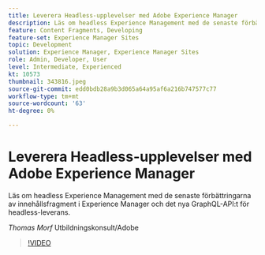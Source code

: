 ```yaml
---
title: Leverera Headless-upplevelser med Adobe Experience Manager
description: Läs om headless Experience Management med de senaste förbättringarna av innehållsfragment i Experience Manager och det nya GraphQL-API:t för headless-leverans.
feature: Content Fragments, Developing
feature-set: Experience Manager Sites
topic: Development
solution: Experience Manager, Experience Manager Sites
role: Admin, Developer, User
level: Intermediate, Experienced
kt: 10573
thumbnail: 343816.jpeg
source-git-commit: edd0bdb28a9b3d065a64a95af6a216b747577c77
workflow-type: tm+mt
source-wordcount: '63'
ht-degree: 0%

---
```


# Leverera Headless-upplevelser med Adobe Experience Manager

Läs om headless Experience Management med de senaste förbättringarna av innehållsfragment i Experience Manager och det nya GraphQL-API:t för headless-leverans.

*Thomas Morf* Utbildningskonsult/Adobe

>[!VIDEO](https://video.tv.adobe.com/v/343816/?quality=12&learn=on)

